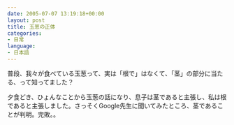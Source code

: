 ```yaml
---
date: 2005-07-07 13:19:18+00:00
layout: post
title: 玉葱の正体
categories:
- 日常
language:
- 日本語
---
```


普段、我々が食べている玉葱って、実は「根で」はなくて、「茎」の部分に当たる、って知ってました？

夕食どき、ひょんなことから玉葱の話になり、息子は茎であると主張し、私は根であると主張しました。さっそくGoogle先生に聞いてみたところ、茎であることが判明。完敗。。

